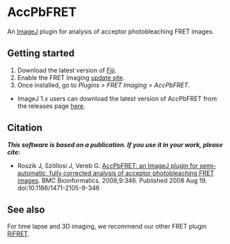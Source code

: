 # AccPbFRET

An [ImageJ](https://imagej.net/) plugin for analysis of acceptor photobleaching FRET images.

## Getting started
1. Download the latest version of [Fiji](https://fiji.sc/). 
2. Enable the FRET Imaging [update site](https://imagej.net/update-sites/following).
3. Once installed, go to _Plugins > FRET Imaging > AccPbFRET_.
* ImageJ 1.x users can download the latest version of AccPbFRET from the releases page [here](https://github.com/CellMoTher/AccPbFRET/releases).

## Citation
***This software is based on a publication. If you use it in your work, please cite:***
* Roszik J, Szöllosi J, Vereb G. [AccPbFRET: an ImageJ plugin for semi-automatic, fully corrected analysis of acceptor photobleaching FRET images](https://bmcbioinformatics.biomedcentral.com/track/pdf/10.1186/1471-2105-9-346). BMC Bioinformatics. 2008;9:346. Published 2008 Aug 19. doi:10.1186/1471-2105-9-346

## See also

For time lapse and 3D imaging, we recommend our other FRET plugin [RiFRET](https://github.com/CellMoTher/RiFRET). 